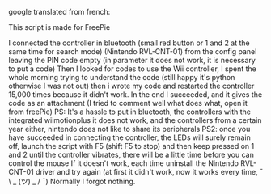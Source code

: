 google translated from french:

This script is made for FreePie

I connected the controller in bluetooth (small red button or 1 and 2 at the same time for search mode) (Nintendo RVL-CNT-01) from the config panel leaving the PIN code empty (in parameter it does not work, it is necessary to put a code) Then I looked for codes to use the Wii controller, I spent the whole morning trying to understand the code (still happy it's python otherwise I was not out) then i wrote my code and restarted the controller 15,000 times because it didn't work. In the end I succeeded, and it gives the code as an attachment (I tried to comment well what does what, open it from freePie) PS: It's a hassle to put in bluetooth, the controllers with the integrated wiimotionplus it does not work, and the controllers from a certain year either, nintendo does not like to share its peripherals PS2: once you have succeeded in connecting the controller, the LEDs will surely remain off, launch the script with F5 (shift F5 to stop) and then keep pressed on 1 and 2 until the controller vibrates, there will be a little time before you can control the mouse If it doesn't work, each time uninstall the Nintendo RVL-CNT-01 driver and try again (at first it didn't work, now it works every time, ¯ \ _ (ツ) _ / ¯) Normally I forgot nothing.